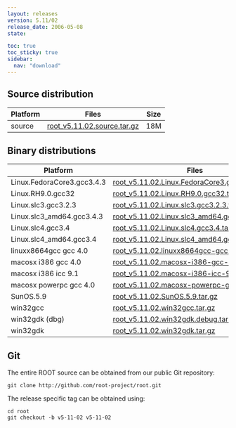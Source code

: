 ```yaml
---
layout: releases
version: 5.11/02
release_date: 2006-05-08
state:

toc: true
toc_sticky: true
sidebar:
  nav: "download"
---
```



## Source distribution

| Platform       | Files | Size |
|-----------|-------|-----|
| source | [root_v5.11.02.source.tar.gz](https://root.cern.ch/download/root_v5.11.02.source.tar.gz) |  18M |


## Binary distributions

| Platform       | Files | Size |
|-----------|-------|-----|
| Linux.FedoraCore3.gcc3.4.3 | [root_v5.11.02.Linux.FedoraCore3.gcc3.4.3.tar.gz](https://root.cern.ch/download/root_v5.11.02.Linux.FedoraCore3.gcc3.4.3.tar.gz) |  34M |
| Linux.RH9.0.gcc32 | [root_v5.11.02.Linux.RH9.0.gcc32.tar.gz](https://root.cern.ch/download/root_v5.11.02.Linux.RH9.0.gcc32.tar.gz) |  37M |
| Linux.slc3.gcc3.2.3 | [root_v5.11.02.Linux.slc3.gcc3.2.3.tar.gz](https://root.cern.ch/download/root_v5.11.02.Linux.slc3.gcc3.2.3.tar.gz) |  33M |
| Linux.slc3_amd64.gcc3.4.3 | [root_v5.11.02.Linux.slc3_amd64.gcc3.4.3.tar.gz](https://root.cern.ch/download/root_v5.11.02.Linux.slc3_amd64.gcc3.4.3.tar.gz) |  38M |
| Linux.slc4.gcc3.4 | [root_v5.11.02.Linux.slc4.gcc3.4.tar.gz](https://root.cern.ch/download/root_v5.11.02.Linux.slc4.gcc3.4.tar.gz) |  32M |
| Linux.slc4_amd64.gcc3.4 | [root_v5.11.02.Linux.slc4_amd64.gcc3.4.tar.gz](https://root.cern.ch/download/root_v5.11.02.Linux.slc4_amd64.gcc3.4.tar.gz) |  32M |
| linuxx8664gcc gcc 4.0 | [root_v5.11.02.linuxx8664gcc-gcc-4.0.tar.gz](https://root.cern.ch/download/root_v5.11.02.linuxx8664gcc-gcc-4.0.tar.gz) |  37M |
| macosx i386 gcc 4.0 | [root_v5.11.02.macosx-i386-gcc-4.0.tar.gz](https://root.cern.ch/download/root_v5.11.02.macosx-i386-gcc-4.0.tar.gz) |  42M |
| macosx i386 icc 9.1 | [root_v5.11.02.macosx-i386-icc-9.1.tar.gz](https://root.cern.ch/download/root_v5.11.02.macosx-i386-icc-9.1.tar.gz) |  58M |
| macosx powerpc gcc 4.0 | [root_v5.11.02.macosx-powerpc-gcc-4.0.tar.gz](https://root.cern.ch/download/root_v5.11.02.macosx-powerpc-gcc-4.0.tar.gz) |  29M |
| SunOS.5.9 | [root_v5.11.02.SunOS.5.9.tar.gz](https://root.cern.ch/download/root_v5.11.02.SunOS.5.9.tar.gz) |  33M |
| win32gcc | [root_v5.11.02.win32gcc.tar.gz](https://root.cern.ch/download/root_v5.11.02.win32gcc.tar.gz) |  34M |
| win32gdk (dbg) | [root_v5.11.02.win32gdk.debug.tar.gz](https://root.cern.ch/download/root_v5.11.02.win32gdk.debug.tar.gz) |  69M |
| win32gdk | [root_v5.11.02.win32gdk.tar.gz](https://root.cern.ch/download/root_v5.11.02.win32gdk.tar.gz) |  37M |


## Git
The entire ROOT source can be obtained from our public Git repository:

~~~
git clone http://github.com/root-project/root.git
~~~
The release specific tag can be obtained using:
~~~
cd root
git checkout -b v5-11-02 v5-11-02
~~~

